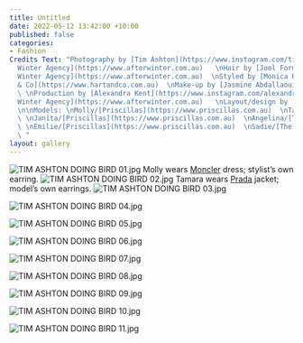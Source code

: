 ```yaml
---
title: Untitled
date: 2022-05-12 13:42:00 +10:00
published: false
categories:
- Fashion
Credits Text: "Photography by [Tim Ashton](https://www.instagram.com/timjohntom/)/[After
  Winter Agency](https://www.afterwinter.com.au)   \nHair by [Joel Forman](https://www.instagram.com/joelforman/)/[After
  Winter Agency](https://www.afterwinter.com.au)  \nStyled by [Monica Russell](https://www.instagram.com/monicarussell_/?hl=en)/[Hart
  & Co](https://www.hartandco.com.au)  \nMake-up by [Jasmine Abdallaoui](https://www.instagram.com/jasmineabmakeup/?hl=en)
  \ \nProduction by [Alexandra Kent](https://www.instagram.com/alexandra__kent/?hl=en)/[After
  Winter Agency](https://www.afterwinter.com.au)   \nLayout/design by [Rhiarn Schuck](https://www.instagram.com/rhiarn_/?hl=en)
  \n\nModels: \nMolly/[Priscillas](https://www.priscillas.com.au)  \nTamara/[IMG](https://www.imgmodels.com/sydney/home)
  \ \nJanita/[Priscillas](https://www.priscillas.com.au)  \nAngelina/[The Scouted](https://www.instagram.com/the.scouted/?hl=en)
  \ \nEmilie/[Priscillas](https://www.priscillas.com.au)  \nSadie/[The Scouted](https://www.instagram.com/the.scouted/?hl=en)
  \ "
layout: gallery
---
```


![TIM ASHTON DOING BIRD 01.jpg](/uploads/TIM%20ASHTON%20DOING%20BIRD%2001.jpg)
             Molly wears [Moncler](www.moncler.com) dress; stylist’s own earring.
![TIM ASHTON DOING BIRD 02.jpg](/uploads/TIM%20ASHTON%20DOING%20BIRD%2002.jpg)
Tamara wears [Prada](www.prada.com) jacket; model’s own earrings.
![TIM ASHTON DOING BIRD 03.jpg](/uploads/TIM%20ASHTON%20DOING%20BIRD%2003.jpg)

![TIM ASHTON DOING BIRD 04.jpg](/uploads/TIM%20ASHTON%20DOING%20BIRD%2004.jpg)

![TIM ASHTON DOING BIRD 05.jpg](/uploads/TIM%20ASHTON%20DOING%20BIRD%2005.jpg)

![TIM ASHTON DOING BIRD 06.jpg](/uploads/TIM%20ASHTON%20DOING%20BIRD%2006.jpg)

![TIM ASHTON DOING BIRD 07.jpg](/uploads/TIM%20ASHTON%20DOING%20BIRD%2007.jpg)

![TIM ASHTON DOING BIRD 08.jpg](/uploads/TIM%20ASHTON%20DOING%20BIRD%2008.jpg)

![TIM ASHTON DOING BIRD 09.jpg](/uploads/TIM%20ASHTON%20DOING%20BIRD%2009.jpg)

![TIM ASHTON DOING BIRD 10.jpg](/uploads/TIM%20ASHTON%20DOING%20BIRD%2010.jpg)

![TIM ASHTON DOING BIRD 11.jpg](/uploads/TIM%20ASHTON%20DOING%20BIRD%2011.jpg)

